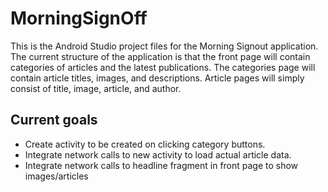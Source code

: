 # MorningSignOff

This is the Android Studio project files for the Morning Signout application. The current structure of the application is that 
the front page will contain categories of articles and the latest publications. The categories page will contain article titles, 
images, and descriptions. Article pages will simply consist of title, image, article, and author.

## Current goals
* Create activity to be created on clicking category buttons.
* Integrate network calls to new activity to load actual article data.
* Integrate network calls to headline fragment in front page to show images/articles

